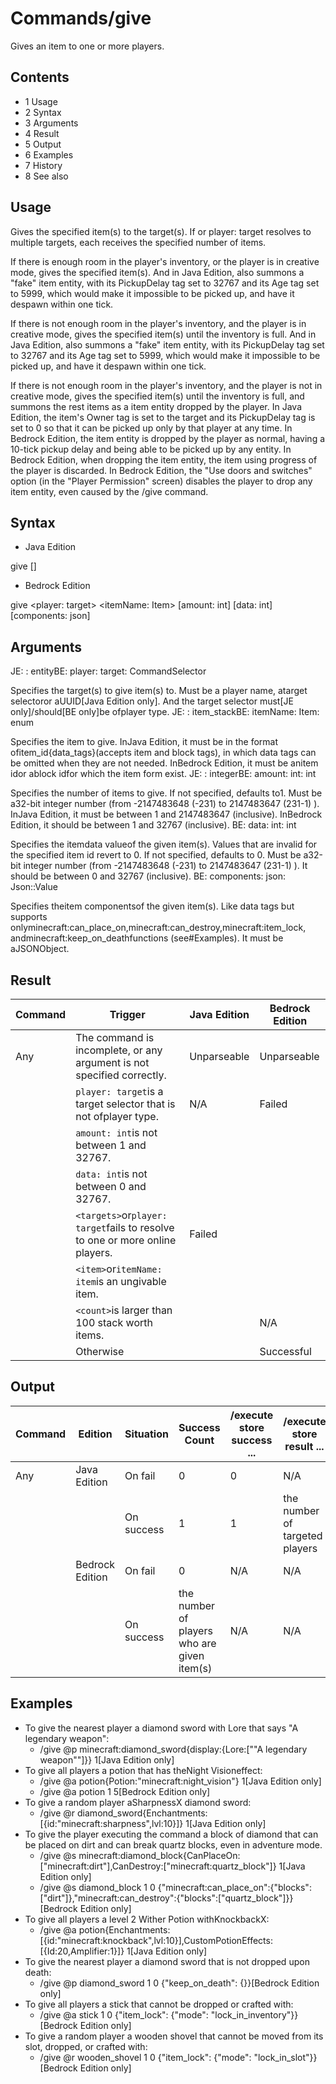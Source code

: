 # Commands/give
Gives an item to one or more players.

## Contents
- 1 Usage
- 2 Syntax
- 3 Arguments
- 4 Result
- 5 Output
- 6 Examples
- 7 History
- 8 See also

## Usage
Gives the specified item(s) to the target(s). If <targets> or player: target resolves to multiple targets, each receives the specified number of items.

If there is enough room in the player's inventory, or the player is in creative mode, gives the specified item(s). And in Java Edition, also summons a "fake" item entity, with its PickupDelay tag set to 32767 and its Age tag set to 5999, which would make it impossible to be picked up, and have it despawn within one tick.

If there is not enough room in the player's inventory, and the player is in creative mode, gives the specified item(s) until the inventory is full. And in Java Edition, also summons a "fake" item entity, with its PickupDelay tag set to 32767 and its Age tag set to 5999, which would make it impossible to be picked up, and have it despawn within one tick.

If there is not enough room in the player's inventory, and the player is not in creative mode, gives the specified item(s) until the inventory is full, and summons the rest items as a item entity dropped by the player. In Java Edition, the item's Owner tag is set to the target and its PickupDelay tag is set to 0 so that it can be picked up only by that player at any time. In Bedrock Edition, the item entity is dropped by the player as normal, having a 10-tick pickup delay and being able to be picked up by any entity. In Bedrock Edition, when dropping the item entity, the item using progress of the player is discarded. In Bedrock Edition, the "Use doors and switches" option (in the "Player Permission" screen) disables the player to drop any item entity, even caused by the /give command.

## Syntax
- Java Edition

give <target> <item> [<count>]
- Bedrock Edition

give <player: target> <itemName: Item> [amount: int] [data: int] [components: json]
## Arguments
JE: <targets>: entityBE: player: target: CommandSelector<Player>

Specifies the target(s) to give item(s) to.
Must be a player name, atarget selectoror aUUID‌[Java Edition  only].  And the target selector must‌[JE  only]/should‌[BE  only]be ofplayer type.
JE: <item>: item_stackBE: itemName: Item: enum

Specifies the item to give.
InJava Edition, it must be in the format ofitem_id{data_tags}(accepts item and block tags), in which data tags can be omitted when they are not needed. InBedrock Edition, it must be anitem idor ablock idfor which the item form exist.
JE: <count>: integerBE: amount: int: int

Specifies the number of items to give. If not specified, defaults to1.
Must be a32-bit integer number (from -2147483648 (-231) to 2147483647 (231-1) ). InJava Edition, it must be between 1 and 2147483647 (inclusive). InBedrock Edition, it should be between 1 and 32767 (inclusive).
BE: data: int: int

Specifies the itemdata valueof the given item(s). Values that are invalid for the specified item id revert to 0. If not specified, defaults to 0.
Must be a32-bit integer number (from -2147483648 (-231) to 2147483647 (231-1) ). It should be between 0 and 32767 (inclusive).
BE: components: json: Json::Value

Specifies theitem componentsof the given item(s). Like data tags but supports onlyminecraft:can_place_on,minecraft:can_destroy,minecraft:item_lock, andminecraft:keep_on_deathfunctions (see#Examples).
It must be aJSONObject.
## Result









| Command | Trigger                                                                      | Java Edition | Bedrock Edition |
|---------|------------------------------------------------------------------------------|--------------|-----------------|
| Any     | The command is incomplete, or any argument is not specified correctly.       | Unparseable  | Unparseable     |
|         | `player: target`is a target selector that is not ofplayer type.              | N/A          | Failed          |
|         | `amount: int`is not between 1 and 32767.                                     |              |                 |
|         | `data: int`is not between 0 and 32767.                                       |              |                 |
|         | `<targets>`or`player: target`fails to resolve to one or more online players. | Failed       |                 |
|         | `<item>`or`itemName: item`is an ungivable item.                              |              |                 |
|         | `<count>`is larger than 100 stack worth items.                               |              | N/A             |
|         | Otherwise                                                                    |              | Successful      |

## Output





| Command | Edition         | Situation  | Success Count                               | /execute store success ... | /execute store result ...      |
|---------|-----------------|------------|---------------------------------------------|----------------------------|--------------------------------|
| Any     | Java Edition    | On fail    | 0                                           | 0                          | N/A                            |
|         |                 | On success | 1                                           | 1                          | the number of targeted players |
|         | Bedrock Edition | On fail    | 0                                           | N/A                        | N/A                            |
|         |                 | On success | the number of players who are given item(s) | N/A                        | N/A                            |

## Examples
- To give the nearest player a diamond sword with Lore that says "A legendary weapon":
	- /give @p minecraft:diamond_sword{display:{Lore:["\"A legendary weapon\""]}} 1‌[Java Edition  only]
- To give all players a potion that has theNight Visioneffect:
	- /give @a potion{Potion:"minecraft:night_vision"} 1‌[Java Edition  only]
	- /give @a potion 1 5‌[Bedrock Edition  only]
- To give a random player aSharpnessX diamond sword:
	- /give @r diamond_sword{Enchantments:[{id:"minecraft:sharpness",lvl:10}]} 1‌[Java Edition  only]
- To give the player executing the command a block of diamond that can be placed on dirt and can break quartz blocks, even in adventure mode.
	- /give @s minecraft:diamond_block{CanPlaceOn:["minecraft:dirt"],CanDestroy:["minecraft:quartz_block"]} 1‌[Java Edition  only]
	- /give @s diamond_block 1 0 {"minecraft:can_place_on":{"blocks":["dirt"]},"minecraft:can_destroy":{"blocks":["quartz_block"]}}‌[Bedrock Edition  only]
- To give all players a level 2 Wither Potion withKnockbackX:
	- /give @a potion{Enchantments:[{id:"minecraft:knockback",lvl:10}],CustomPotionEffects:[{Id:20,Amplifier:1}]} 1‌[Java Edition  only]
- To give the nearest player a diamond sword that is not dropped upon death:
	- /give @p diamond_sword 1 0 {"keep_on_death": {}}‌[Bedrock Edition  only]
- To give all players a stick that cannot be dropped or crafted with:
	- /give @a stick 1 0 {"item_lock": {"mode": "lock_in_inventory"}}‌[Bedrock Edition  only]
- To give a random player a wooden shovel that cannot be moved from its slot, dropped, or crafted with:
	- /give @r wooden_shovel 1 0 {"item_lock": {"mode": "lock_in_slot"}}‌[Bedrock Edition  only]


